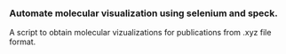 ### Automate molecular visualization using selenium and speck.

A script to obtain molecular vizualizations for publications from .xyz file format.
